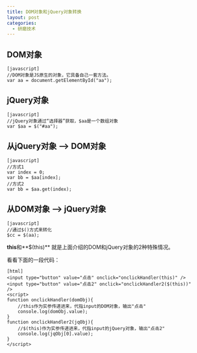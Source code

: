 ```yaml
---
title: DOM对象和jQuery对象转换
layout: post
categories:
  - 研磨技术
---
```


## DOM对象

    [javascript]
    //DOM对象是JS原生的对象，它具备自己一套方法。
    var aa = document.getElementById("aa");
    

## jQuery对象

    [javascript]
    //jQuery对象通过“选择器”获取，$aa是一个数组对象
    var $aa = $("#aa");
    

## 从jQuery对象 &#8211;> DOM对象

    [javascript]
    //方式1
    var index = 0;
    var bb = $aa[index];
    //方式2
    var bb = $aa.get(index);
    

## 从DOM对象 &#8211;> jQuery对象

    [javascript]
    //通过$()方式来转化
    $cc = $(aa);
    

**this**和**$(this)** 就是上面介绍的DOM和jQuery对象的2种特殊情况。

看看下面的一段代码：

    [html]
    <input type="button" value="点击" onclick="onclickHandler(this)" />
    <input type="button" value="点击2" onclick="onclickHandler2($(this))" />
    <script>
    function onclickHandler(domObj){
        //this作为实参传递进来，代指input的DOM对象，输出"点击"
        console.log(domObj.value);
    }
    function onclickHandler2(jqObj){
        //$(this)作为实参传递进来，代指input的jQuery对象，输出"点击2"
        console.log(jqObj[0].value);
    }
    </script>
